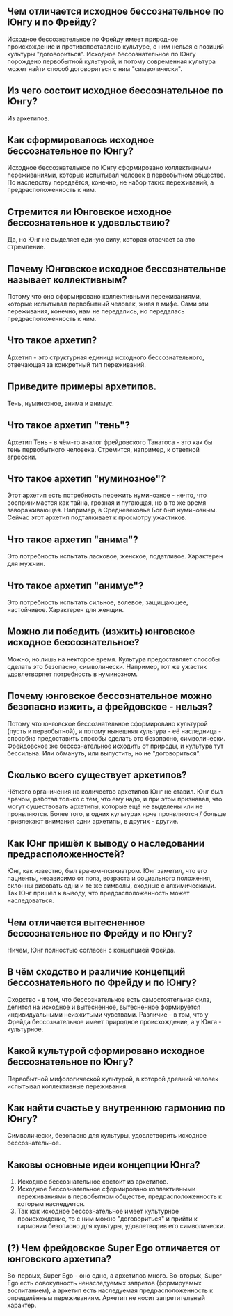 ## Чем отличается исходное бессознательное по Юнгу и по Фрейду?
Исходное бессознательное по Фрейду имеет природное происхождение и противопоставлено культуре, с ним нельзя с позиций культуры "договориться".
Исходное бессознательное по Юнгу порождено первобытной культурой, и потому современная культура может найти способ договориться с ним "символически".

## Из чего состоит исходное бессознательное по Юнгу?
Из архетипов.

## Как сформировалось исходное бессознательное по Юнгу?
Исходное бессознательное по Юнгу сформировано коллективными переживаниями, которые испытывал человек в первобытном обществе.
По наследству передаётся, конечно, не набор таких переживаний, а предрасположенность к ним.

## Стремится ли Юнговское исходное бессознательное к удовольствию?
Да, но Юнг не выделяет единую силу, которая отвечает за это стремление.

## Почему Юнговское исходное бессознательное называет коллективным?
Потому что оно сформировано коллективными переживаниями, которые испытывал первобытный человек, живя в мифе.
Сами эти переживания, конечно, нам не передались, но передалась предрасположенность к ним.

## Что такое архетип?
Архетип - это структурная единица исходного бессознательного, отвечающая за конкретный тип переживаний.

## Приведите примеры архетипов.
Тень, нуминозное, анима и анимус.

## Что такое архетип "тень"?
Архетип Тень - в чём-то аналог  фрейдовского Танатоса - это как бы тень первобытного человека.
Стремится, например, к ответной агрессии.

## Что такое архетип "нуминозное"?
Этот архетип есть потребность пережить нуминозное - нечто, что воспринимается как тайна, грозная и пугающая, но в то же время завораживающая.
Например, в Средневековье Бог был нуминозным.
Сейчас этот архетип подталкивает к просмотру ужастиков.

## Что такое архетип "анима"?
Это потребность испытать ласковое, женское, податливое.
Характерен для мужчин.

## Что такое архетип "анимус"?
Это потребность испытать сильное, волевое, защищающее, настойчивое.
Характерен для женщин.

## Можно ли победить (изжить) юнговское исходное бессознательное?
Можно, но лишь на некторое время.
Культура предоставляет способы сделать это безопасно, символически.
Например, тот же ужастик удовлетворяет потребность в нуминозном.

## Почему юнговское бессознательное можно безопасно изжить, а фрейдовское - нельзя?
Потому что юнговское бессознательное сформировано культурой (пусть и первобытной), и потому нынешняя культура - её наследница - способна предоставить способы сделать это безопасно, символически.
Фрейдовское же бессознательное исходить от природы, и культура тут бессильна.
Или обмануть, или выпустить, но не "договориться".

## Сколько всего существует архетипов?
Чёткого органичения на количество архетипов Юнг не ставил.
Юнг был врачом, работал только с тем, что ему надо, и при этом признавал, что могут существовать архетипы, которые ещё не выделены или не проявляются.
Более того, в одних культурах ярче проявляются / больше привлекают внимания одни архетипы, в других - другие.

## Как Юнг пришёл к выводу о наследовании предрасположенностей?
Юнг, как известно, был врачом-психиатром.
Юнг заметил, что его пациенты, независимо от пола, возраста и социального положения, склонны рисовать одни и те же символы, сходные с алхимическими.
Так Юнг пришёл к выводу, что предрасположенность может наследоваться.

## Чем отличается вытесненное бессознательное по Фрейду и по Юнгу?
Ничем, Юнг полностью согласен с концепцией Фрейда.

## В чём сходство и различие концепций бессознательного по Фрейду и по Юнгу?
Сходство - в том, что бессознательное есть самостоятельная сила, делится на исходное и вытесненное, вытесненное формируется индивидуальными неизжитыми чувствами.
Различие - в том, что у Фрейда бессознательное имеет природное происхождение, а у Юнга - культурное.

## Какой культурой сформировано исходное бессознательное по Юнгу?
Первобытной мифологической культурой, в которой древний человек испытывал коллективные переживания.

## Как найти счастье у внутреннюю гармонию по Юнгу?
Символически, безопасно для культуры, удовлетворить исходное бессознательное.

## Каковы основные идеи концепции Юнга?
1. Исходное бессознательное состоит из архетипов.
2. Исходное бессознательное сформировано коллективными переживаниями в первобытном обществе, предрасположенность к которым наследуется.
3. Так как исходное бессознательное имеет культурное происхождение, то с ним можно "договориться" и прийти к гармонии безопасно для культуры, удовлетворив его символически.

## (?) Чем фрейдовское Super Ego отличается от юнговского архетипа?
Во-первых, Super Ego - оно одно, а архетипов много.
Во-вторых, Super Ego есть совокупность ненаследуемых запретов (формируемых воспитанием), а архетип есть наследуемая предрасположенность к определённым переживаниям.
Архетип не носит запретительный характер.

